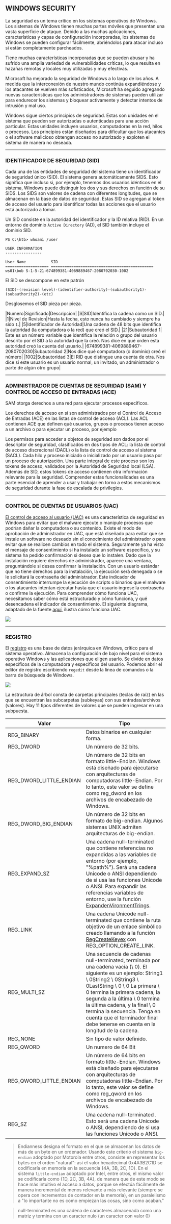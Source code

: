 ## WINDOWS SECURITY

La seguridad es un tema crítico en los sistemas operativos de Windows. Los sistemas de Windows tienen muchas partes móviles que presentan una vasta superficie de ataque. Debido a las muchas aplicaciones, características y capas de configuración incorporadas, los sistemas de Windows se pueden configurar fácilmente, abriéndolos para atacar incluso si están completamente parcheados.

Tiene muchas características incorporadas que se pueden abusar y ha sufrido una amplia variedad de vulnerabilidades críticas, lo que resulta en hazañas remotas y locales muy utilizadas y muy efectivas.

Microsoft ha mejorado la seguridad de Windows a lo largo de los años. A medida que la interconexión de nuestro mundo continúa expandiéndose y los atacantes se vuelven más sofisticados, Microsoft ha seguido agregando nuevas características que los administradores de sistemas pueden utilizar para endurecer los sistemas y bloquear activamente y detectar intentos de intrusión y mal uso.

Windows sigue ciertos principios de seguridad. Estas son unidades en el sistema que pueden ser autorizadas o autenticadas para una acción particular. Estas unidades incluyen usuarios, computadoras en la red, hilos o procesos. Los principios están diseñados para dificultar que los atacantes o el software malicioso obtengan acceso no autorizado y exploten el sistema de manera no deseada.
___
### IDENTIFICADOR DE SEGURIDAD (SID)

Cada una de las entidades de seguridad del sistema tiene un identificador de seguridad único (SID). El sistema genera automáticamente SIDS. Esto significa que incluso si, por ejemplo, tenemos dos usuarios idénticos en el sistema, Windows puede distinguir los dos y sus derechos en función de su SIDS. Los SIDS son valores de cadena con diferentes longitudes, que se almacenan en la base de datos de seguridad. Estas SID se agregan al token de acceso del usuario para identificar todas las acciones que el usuario está autorizado a tomar.

Un SID consiste en la autoridad del identificador y la ID relativa (RID). En un entorno de dominio `Active Directory` (AD), el SID también incluye el dominio SID.

~~~
PS C:\htb> whoami /user

USER INFORMATION
----------------

User Name           SID
=================== =============================================
ws01\bob S-1-5-21-674899381-4069889467-2080702030-1002
~~~

El SID se descompone en este patrón

~~~
(SID)-(revision level)-(identifier-authority)-(subauthority1)-(subauthority2)-(etc)
~~~

Desglosemos el SID pieza por pieza.

|Numero|Significado|Descripcion|
|S|SID|Identifica la cadena como un SID.|
|1|Nivel de Revision|Hasta la fecha, esto nunca ha cambiado y siempre ha sido `1`.|
|5|Identificador de Autoridad|Una cadena de 48 bits que identifica la autoridad (la computadora o la red) que creó el SID.|
|21|Subautoridad 1| Este es un número variable que identifica la relación o grupo del usuario descrito por el SID a la autoridad que la creó. Nos dice en qué orden esta autoridad creó la cuenta del usuario.|
|674899381-4069889467-2080702030|Subautoridad 2|Nos dice qué computadora (o dominio) creó el número|
|1002|Subautoridad 3|El RID que distingue una cuenta de otra. Nos dice si este usuario es un usuario normal, un invitado, un administrador o parte de algún otro grupo|
___

### ADMINISTRADOR DE CUENTAS DE SEGURIDAD (SAM) Y CONTROL DE ACCESO DE ENTRADAS (ACE)

SAM otorga derechos a una red para ejecutar procesos específicos.

Los derechos de acceso en sí son administrados por el Control de Acceso de Entradas (ACE) en las listas de control de acceso (ACL). Las ACL contienen ACE que definen qué usuarios, grupos o procesos tienen acceso a un archivo o para ejecutar un proceso, por ejemplo

Los permisos para acceder a objetos de seguridad son dados por el descriptor de seguridad, clasificados en dos tipos de ACL: la lista de control de acceso discrecional (DACL) o la lista de control de acceso al sistema (SACL). Cada hilo y proceso iniciado o inicializado por un usuario pasa por un proceso de autorización. Una parte integral de este proceso son los tokens de acceso, validados por la Autoridad de Seguridad local (LSA). Además de SID, estos tokens de acceso contienen otra información relevante para la seguridad. Comprender estas funcionalidades es una parte esencial de aprender a usar y trabajar en torno a estos mecanismos de seguridad durante la fase de escalada de privilegios.
___
### CONTROL DE CUENTAS DE USUARIOS (UAC)

[El control de acceso al usuario (UAC)](https://docs.microsoft.com/en-us/windows/security/identity-protection/user-account-control/how-user-account-control-works) es una característica de seguridad en Windows para evitar que el malware ejecute o manipule procesos que podrían dañar la computadora o su contenido. Existe el modo de aprobación de administrador en UAC, que está diseñado para evitar que se instale un software no deseado sin el conocimiento del administrador o para evitar que se realicen cambios en todo el sistema. Seguramente ya ha visto el mensaje de consentimiento si ha instalado un software específico, y su sistema ha pedido confirmación si desea que lo instalen. Dado que la instalación requiere derechos de administrador, aparece una ventana, preguntándole si desea confirmar la instalación. Con un usuario estándar que no tiene derechos para la instalación, la ejecución será denegada o se le solicitará la contraseña del administrador. Este indicador de consentimiento interrumpe la ejecución de scripts o binarios que el malware o los atacantes intentan ejecutar hasta que el usuario ingrese la contraseña o confirme la ejecución. Para comprender cómo funciona UAC, necesitamos saber cómo está estructurado y cómo funciona, y qué desencadena el indicador de consentimiento. El siguiente diagrama, adaptado de la fuente [aquí](https://docs.microsoft.com/en-us/windows/security/identity-protection/user-account-control/how-user-account-control-works), ilustra cómo funciona UAC.

![](https://academy.hackthebox.com/storage/modules/49/uacarchitecture1.png)
___
### REGISTRO

El [registro](https://en.wikipedia.org/wiki/Windows_Registry) es una base de datos jerárquica en Windows, crítico para el sistema operativo. Almacena la configuración de bajo nivel para el sistema operativo Windows y las aplicaciones que eligen usarlo. Se divide en datos específicos de la computadora y específicos del usuario. Podemos abrir el editor de registro escribiendo `regedit` desde la línea de comandos o la barra de búsqueda de Windows.

![](https://academy.hackthebox.com/storage/modules/49/regedit.png)

La estructura de árbol consta de carpetas principales (teclas de raíz) en las que se encuentran las subcarpetas (subkeyas) con sus entradas/archivos (valores). Hay 11 tipos diferentes de valores que se pueden ingresar en una subpuesta.

|Valor|Tipo|
|--|--|
|REG_BINARY|Datos binarios en cualquier forma.|
|REG_DWORD|Un número de 32 bits.|
|REG_DWORD_LITTLE_ENDIAN|Un número de 32 bits en formato little-Endian. Windows está diseñado para ejecutarse con arquitecturas de computadoras little-Endian. Por lo tanto, este valor se define como reg_dword en los archivos de encabezado de Windows.|
|REG_DWORD_BIG_ENDIAN|Un número de 32 bits en formato de big-endian. Algunos sistemas UNIX admiten arquitecturas de big-endian.|
|REG_EXPAND_SZ|Una cadena null-terminated que contiene referencias no expandidas a las variables de entorno (por ejemplo, "%path%"). Será una cadena Unicode o ANSI dependiendo de si usa las funciones Unicode o ANSI. Para expandir las referencias variables de entorno, use la función [ExpandenVironmentTrings](https://docs.microsoft.com/en-us/windows/win32/api/processenv/nf-processenv-expandenvironmentstringsa).|
|REG_LINK|Una cadena Unicode null-terminated que contiene la ruta objetivo de un enlace simbólico creado llamando a la función [RegCreateKeyex](https://docs.microsoft.com/en-us/windows/desktop/api/Winreg/nf-winreg-regcreatekeyexa) con REG_OPTION_CREATE_LINK.|
|REG_MULTI_SZ|Una secuencia de cadenas null-terminated, terminada por una cadena vacía (\ 0). El siguiente es un ejemplo: String1 \ 0String2 \ 0String3 \ 0LastString \ 0 \ 0 La primera \ 0 termina la primera cadena, la segunda a la última \ 0 termina la última cadena, y la final \ 0 termina la secuencia. Tenga en cuenta que el terminador final debe tenerse en cuenta en la longitud de la cadena.|
|REG_NONE|Sin tipo de valor definido.|
|REG_QWORD| Un numero de 64 Bit|
|REG_QWORD_LITTLE_ENDIAN|Un número de 64 bits en formato little-Endian. Windows está diseñado para ejecutarse con arquitecturas de computadoras little-Endian. Por lo tanto, este valor se define como reg_qword en los archivos de encabezado de Windows.|
|REG_SZ|Una cadena null-terminated . Esto será una cadena Unicode o ANSI, dependiendo de si usa las funciones Unicode o ANSI.|

>Endianness designa el formato en el que se almacenan los datos de más de un byte en un ordenador. Usando este criterio el sistema `big-endian` adoptado por Motorola entre otros, consiste en representar los bytes en el orden "natural": así el valor hexadecimal 0x4A3B2C1D se codificaría en memoria en la secuencia {4A, 3B, 2C, 1D}. En el sistema `little-endian` adoptado por Intel, entre otros, el mismo valor se codificaría como {1D, 2C, 3B, 4A}, de manera que de este modo se hace más intuitivo el acceso a datos, porque se efectúa fácilmente de manera incremental de menos relevante a más relevante (siempre se opera con incrementos de contador en la memoria), en un paralelismo a "lo importante no es como empiezan las cosas, sino como acaban."

>null-terminated es una cadena de caracteres almacenada como una matriz y termina con un caracter nulo (un caracter con valor 0)